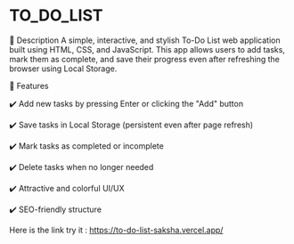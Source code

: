 # TO_DO_LIST
📝 Description
A simple, interactive, and stylish To-Do List web application built using HTML, CSS, and JavaScript. This app allows users to add tasks, mark them as complete, and save their progress even after refreshing the browser using Local Storage.

🎯 Features

✔️ Add new tasks by pressing Enter or clicking the "Add" button

✔️ Save tasks in Local Storage (persistent even after page refresh)

✔️ Mark tasks as completed or incomplete

✔️ Delete tasks when no longer needed

✔️ Attractive and colorful UI/UX

✔️ SEO-friendly structure

Here is the link try it : https://to-do-list-saksha.vercel.app/
